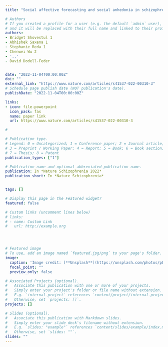 ```yaml
---
title: "Social affective forecasting and social anhedonia in schizophrenia-spectrum disorders: a daily diary study"

# Authors
# If you created a profile for a user (e.g. the default `admin` user), write the username (folder name) here 
# and it will be replaced with their full name and linked to their profile.
authors:
- Bridget Shovestul 1
- Abhishek Saxena 1
- Stephanie Reda 1
- Chenwei Wu 2
- '..'
- David Dodell-Feder


date: "2022-11-04T00:00:00Z"
doi: ""
external_link: "https://www.nature.com/articles/s41537-022-00310-3"
# Schedule page publish date (NOT publication's date).
publishDate: "2022-11-04T00:00:00Z"

links:
- icon: file-powerpoint
  icon_pack: fas
  name: paper link
  url: https://www.nature.com/articles/s41537-022-00310-3

#

# Publication type.
# Legend: 0 = Uncategorized; 1 = Conference paper; 2 = Journal article;
# 3 = Preprint / Working Paper; 4 = Report; 5 = Book; 6 = Book section;
# 7 = Thesis; 8 = Patent
publication_types: ["1"]

# Publication name and optional abbreviated publication name.
publication: In *Nature Schizophrenia 2022*
publication_short: In *Nature Schizophrenia*


tags: []

# Display this page in the Featured widget?
featured: false

# Custom links (uncomment lines below)
# links:
# - name: Custom Link
#   url: http://example.org




# Featured image
# To use, add an image named `featured.jpg/png` to your page's folder. 
image:
  caption: 'Image credit: [**Unsplash**](https://unsplash.com/photos/pLCdAaMFLTE)'
  focal_point: ""
  preview_only: false

# Associated Projects (optional).
#   Associate this publication with one or more of your projects.
#   Simply enter your project's folder or file name without extension.
#   E.g. `internal-project` references `content/project/internal-project/index.md`.
#   Otherwise, set `projects: []`.
projects: []

# Slides (optional).
#   Associate this publication with Markdown slides.
#   Simply enter your slide deck's filename without extension.
#   E.g. `slides: "example"` references `content/slides/example/index.md`.
#   Otherwise, set `slides: ""`.
slides: ""
---
```


